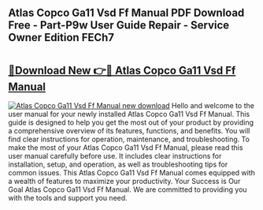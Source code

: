 ## Atlas Copco Ga11 Vsd Ff Manual PDF Download Free - Part-P9w User Guide Repair - Service Owner Edition FECh7

# <h2><a href="http://bc56042.oget.top/?id=Atlas+Copco+Ga11+Vsd+Ff+Manual">🔗Download New 👉🔴 Atlas Copco Ga11 Vsd Ff Manual</a></h2>

[![Atlas Copco Ga11 Vsd Ff Manual new download](https://i.imgur.com/5g1atiW.png)](http://bc56042.oget.top/?id=Atlas+Copco+Ga11+Vsd+Ff+Manual)
Hello and welcome to the user manual for your newly installed Atlas Copco Ga11 Vsd Ff Manual. This guide is designed to help you get the most out of your product by providing a comprehensive overview of its features, functions, and benefits. You will find clear instructions for operation, maintenance, and troubleshooting. To make the most of your Atlas Copco Ga11 Vsd Ff Manual, please read this user manual carefully before use. It includes clear instructions for installation, setup, and operation, as well as troubleshooting tips for common issues. This Atlas Copco Ga11 Vsd Ff Manual comes equipped with a wealth of features to maximize your productivity. Your Success is Our Goal Atlas Copco Ga11 Vsd Ff Manual. We are committed to providing you with the tools and support you need.
